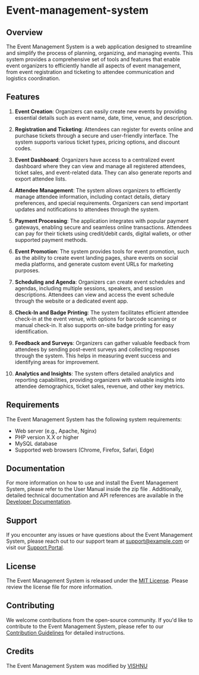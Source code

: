 # Event-management-system




## Overview

The Event Management System is a web application designed to streamline and simplify the process of planning, organizing, and managing events. This system provides a comprehensive set of tools and features that enable event organizers to efficiently handle all aspects of event management, from event registration and ticketing to attendee communication and logistics coordination.

## Features

1. **Event Creation**: Organizers can easily create new events by providing essential details such as event name, date, time, venue, and description.

2. **Registration and Ticketing**: Attendees can register for events online and purchase tickets through a secure and user-friendly interface. The system supports various ticket types, pricing options, and discount codes.

3. **Event Dashboard**: Organizers have access to a centralized event dashboard where they can view and manage all registered attendees, ticket sales, and event-related data. They can also generate reports and export attendee lists.

4. **Attendee Management**: The system allows organizers to efficiently manage attendee information, including contact details, dietary preferences, and special requirements. Organizers can send important updates and notifications to attendees through the system.

5. **Payment Processing**: The application integrates with popular payment gateways, enabling secure and seamless online transactions. Attendees can pay for their tickets using credit/debit cards, digital wallets, or other supported payment methods.

6. **Event Promotion**: The system provides tools for event promotion, such as the ability to create event landing pages, share events on social media platforms, and generate custom event URLs for marketing purposes.

7. **Scheduling and Agenda**: Organizers can create event schedules and agendas, including multiple sessions, speakers, and session descriptions. Attendees can view and access the event schedule through the website or a dedicated event app.

8. **Check-In and Badge Printing**: The system facilitates efficient attendee check-in at the event venue, with options for barcode scanning or manual check-in. It also supports on-site badge printing for easy identification.

9. **Feedback and Surveys**: Organizers can gather valuable feedback from attendees by sending post-event surveys and collecting responses through the system. This helps in measuring event success and identifying areas for improvement.

10. **Analytics and Insights**: The system offers detailed analytics and reporting capabilities, providing organizers with valuable insights into attendee demographics, ticket sales, revenue, and other key metrics.

## Requirements

The Event Management System has the following system requirements:

- Web server (e.g., Apache, Nginx)
- PHP version X.X or higher
- MySQL database
- Supported web browsers (Chrome, Firefox, Safari, Edge)



## Documentation

For more information on how to use and install the Event Management System, please refer to the User Manual inside the zip file  . Additionally, detailed technical documentation and API references are available in the [Developer Documentation](link-to-developer-docs).

## Support

If you encounter any issues or have questions about the Event Management System, please reach out to our support team at [support@example.com](mailto:support@example.com) or visit our [Support Portal](link-to-support-portal).

## License

The Event Management System is released under the [MIT License](link-to-license). Please review the license file for more information.

## Contributing

We welcome contributions from the open-source community. If you'd like to contribute to the Event Management System, please refer to our [Contribution Guidelines](link-to-contribution-guidelines) for detailed instructions.

## Credits

The Event Management System was modified by [VISHNU](https://github.com/vishnu1100)
